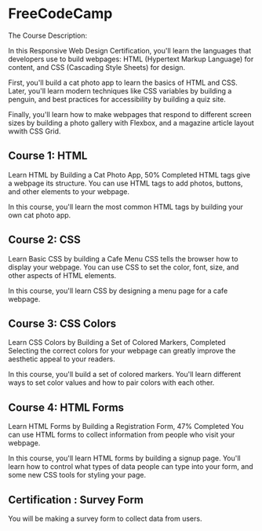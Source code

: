 # FreeCodeCamp

The Course Description: 

In this Responsive Web Design Certification, you'll learn the languages that developers use to build webpages: HTML (Hypertext Markup Language) for content, and CSS (Cascading Style Sheets) for design.

First, you'll build a cat photo app to learn the basics of HTML and CSS. Later, you'll learn modern techniques like CSS variables by building a penguin, and best practices for accessibility by building a quiz site.

Finally, you'll learn how to make webpages that respond to different screen sizes by building a photo gallery with Flexbox, and a magazine article layout wwith CSS Grid.

<h2>Course 1: HTML </h2>
Learn HTML by Building a Cat Photo App, 50% Completed
HTML tags give a webpage its structure. You can use HTML tags to add photos, buttons, and other elements to your webpage.

In this course, you'll learn the most common HTML tags by building your own cat photo app.
<h2>Course 2: CSS</h2>

Learn Basic CSS by building a Cafe Menu
CSS tells the browser how to display your webpage. You can use CSS to set the color, font, size, and other aspects of HTML elements.

In this course, you'll learn CSS by designing a menu page for a cafe webpage.

<h2>Course 3: CSS Colors </h2>

Learn CSS Colors by Building a Set of Colored Markers, Completed
Selecting the correct colors for your webpage can greatly improve the aesthetic appeal to your readers.

In this course, you'll build a set of colored markers. You'll learn different ways to set color values and how to pair colors with each other.

<h2>Course 4: HTML Forms </h3>

Learn HTML Forms by Building a Registration Form, 47% Completed
You can use HTML forms to collect information from people who visit your webpage.

In this course, you'll learn HTML forms by building a signup page. You'll learn how to control what types of data people can type into your form, and some new CSS tools for styling your page.

<h2>Certification : Survey Form</h2>

You will be making a survey form to collect data from users.
